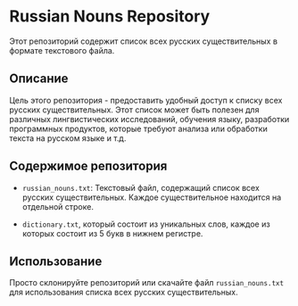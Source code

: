 # Russian Nouns Repository

Этот репозиторий содержит список всех русских существительных в формате текстового файла.

## Описание

Цель этого репозитория - предоставить удобный доступ к списку всех русских существительных. Этот список может быть полезен для различных лингвистических исследований, обучения языку, разработки программных продуктов, которые требуют анализа или обработки текста на русском языке и т.д.

## Содержимое репозитория

- `russian_nouns.txt`: Текстовый файл, содержащий список всех русских существительных. Каждое существительное находится на отдельной строке.

- `dictionary.txt`, который состоит из уникальных слов, каждое из которых состоит из 5 букв в нижнем регистре.

## Использование

Просто склонируйте репозиторий или скачайте файл `russian_nouns.txt` для использования списка всех русских существительных.

